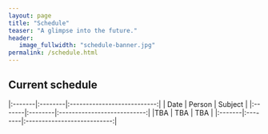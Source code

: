 ```yaml
---
layout: page
title: "Schedule"
teaser: "A glimpse into the future."
header:
   image_fullwidth: "schedule-banner.jpg"
permalink: /schedule.html
---
```


## Current schedule

|:-------|:--------|:---------------------------:|
|  Date  | Person  | Subject                     |
|:-------|:--------|:---------------------------:|
|TBA     | TBA     | TBA                         |
|:-------|:--------|:---------------------------:|
